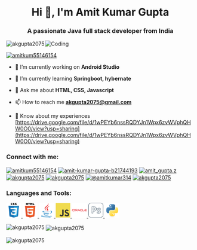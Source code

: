 <h1 align="center">Hi 👋, I'm Amit Kumar Gupta</h1>
<h3 align="center">A passionate Java full stack developer from India</h3>
<img align="right" alt="Coding" width="400" src="https://i.pinimg.com/originals/81/17/8b/81178b47a8598f0c81c4799f2cdd4057.gif">

<p align="left"> <img src="https://komarev.com/ghpvc/?username=akgupta2075&label=Profile%20views&color=0e75b6&style=flat" alt="akgupta2075" /> </p>

<p align="left"> <a href="https://twitter.com/amitkum55146154" target="blank"><img src="https://img.shields.io/twitter/follow/amitkum55146154?logo=twitter&style=for-the-badge" alt="amitkum55146154" /></a> </p>

- 🔭 I’m currently working on **Android Studio**

- 🌱 I’m currently learning **Springboot, hybernate**

- 💬 Ask me about **HTML, CSS, Javascript**

- 📫 How to reach me **akgupta2075@gmail.com**

- 📄 Know about my experiences [https://drive.google.com/file/d/1wPEYb6nssRQDYJn1Wpx6zvWVphQHW0O0/view?usp=sharing](https://drive.google.com/file/d/1wPEYb6nssRQDYJn1Wpx6zvWVphQHW0O0/view?usp=sharing)

<h3 align="left">Connect with me:</h3>
<p align="left">
<a href="https://twitter.com/amitkum55146154" target="blank"><img align="center" src="https://raw.githubusercontent.com/rahuldkjain/github-profile-readme-generator/master/src/images/icons/Social/twitter.svg" alt="amitkum55146154" height="30" width="40" /></a>
<a href="https://linkedin.com/in/amit-kumar-gupta-b21744193" target="blank"><img align="center" src="https://raw.githubusercontent.com/rahuldkjain/github-profile-readme-generator/master/src/images/icons/Social/linked-in-alt.svg" alt="amit-kumar-gupta-b21744193" height="30" width="40" /></a>
<a href="https://instagram.com/amit_gupta.z" target="blank"><img align="center" src="https://raw.githubusercontent.com/rahuldkjain/github-profile-readme-generator/master/src/images/icons/Social/instagram.svg" alt="amit_gupta.z" height="30" width="40" /></a>
<a href="https://www.hackerrank.com/akgupta2075" target="blank"><img align="center" src="https://raw.githubusercontent.com/rahuldkjain/github-profile-readme-generator/master/src/images/icons/Social/hackerrank.svg" alt="akgupta2075" height="30" width="40" /></a>
<a href="https://www.leetcode.com/akgupta2075" target="blank"><img align="center" src="https://raw.githubusercontent.com/rahuldkjain/github-profile-readme-generator/master/src/images/icons/Social/leet-code.svg" alt="akgupta2075" height="30" width="40" /></a>
<a href="https://www.hackerearth.com/@amitkumar314" target="blank"><img align="center" src="https://raw.githubusercontent.com/rahuldkjain/github-profile-readme-generator/master/src/images/icons/Social/hackerearth.svg" alt="@amitkumar314" height="30" width="40" /></a>
<a href="https://auth.geeksforgeeks.org/user/akgupta2075" target="blank"><img align="center" src="https://raw.githubusercontent.com/rahuldkjain/github-profile-readme-generator/master/src/images/icons/Social/geeks-for-geeks.svg" alt="akgupta2075" height="30" width="40" /></a>
</p>

<h3 align="left">Languages and Tools:</h3>
<p align="left"> <a href="https://www.w3schools.com/css/" target="_blank" rel="noreferrer"> <img src="https://raw.githubusercontent.com/devicons/devicon/master/icons/css3/css3-original-wordmark.svg" alt="css3" width="40" height="40"/> </a> <a href="https://www.w3.org/html/" target="_blank" rel="noreferrer"> <img src="https://raw.githubusercontent.com/devicons/devicon/master/icons/html5/html5-original-wordmark.svg" alt="html5" width="40" height="40"/> </a> <a href="https://www.java.com" target="_blank" rel="noreferrer"> <img src="https://raw.githubusercontent.com/devicons/devicon/master/icons/java/java-original.svg" alt="java" width="40" height="40"/> </a> <a href="https://developer.mozilla.org/en-US/docs/Web/JavaScript" target="_blank" rel="noreferrer"> <img src="https://raw.githubusercontent.com/devicons/devicon/master/icons/javascript/javascript-original.svg" alt="javascript" width="40" height="40"/> </a> <a href="https://www.oracle.com/" target="_blank" rel="noreferrer"> <img src="https://raw.githubusercontent.com/devicons/devicon/master/icons/oracle/oracle-original.svg" alt="oracle" width="40" height="40"/> </a> <a href="https://www.photoshop.com/en" target="_blank" rel="noreferrer"> <img src="https://raw.githubusercontent.com/devicons/devicon/master/icons/photoshop/photoshop-line.svg" alt="photoshop" width="40" height="40"/> </a> <a href="https://www.python.org" target="_blank" rel="noreferrer"> <img src="https://raw.githubusercontent.com/devicons/devicon/master/icons/python/python-original.svg" alt="python" width="40" height="40"/> </a> </p>

<p><img align="left" src="https://github-readme-stats.vercel.app/api/top-langs?username=akgupta2075&show_icons=true&locale=en&layout=compact" alt="akgupta2075" /></p>

<p>&nbsp;<img align="center" src="https://github-readme-stats.vercel.app/api?username=akgupta2075&show_icons=true&locale=en" alt="akgupta2075" /></p>

<p><img align="center" src="https://github-readme-streak-stats.herokuapp.com/?user=akgupta2075&" alt="akgupta2075" /></p>
